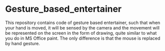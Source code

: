 # Gesture_based_entertainer
This repository contains code of gesture based entertainer, such that when your hand is moved, it will be sensed by the camera and the movement will be represented on the screen in the form of drawing, quite similar to what you do in MS Office paint. The only difference is that the mouse is replaced by hand gesture.
